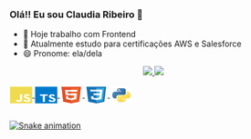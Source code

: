 ### Olá!! Eu sou Claudia Ribeiro 👋

- 🔭 Hoje trabalho com Frontend
- 🌱 Atualmente estudo para certificações AWS e Salesforce
- 😄 Pronome: ela/dela

<div align="center">
  <a href="https://github.com/clauribeiro21">
  <img height="150em" src="https://github-readme-stats.vercel.app/api?username=clauribeiro21&show_icons=true&theme=dracula&include_all_commits=true"/>
  <img height="150em" src="https://github-readme-stats.vercel.app/api/top-langs/?username=clauribeiro21&layout=compact&langs_count=7&theme=dracula"/>
</div>
  
<div style="display: inline_block"><br>
  <img align="center" alt="Claudia-Js" height="30" width="40" src="https://raw.githubusercontent.com/devicons/devicon/master/icons/javascript/javascript-plain.svg">
  <img align="center" alt="Claudia-Ts" height="30" width="40" src="https://raw.githubusercontent.com/devicons/devicon/master/icons/typescript/typescript-plain.svg">
  <img align="center" alt="Claudia-HTML" height="30" width="40" src="https://raw.githubusercontent.com/devicons/devicon/master/icons/html5/html5-original.svg">
  <img align="center" alt="Claudia-CSS" height="30" width="40" src="https://raw.githubusercontent.com/devicons/devicon/master/icons/css3/css3-original.svg">
  <img align="center" alt="Claudia-Python" height="30" width="40" src="https://raw.githubusercontent.com/devicons/devicon/master/icons/python/python-original.svg">  
</div>
  
  ##
  
<div>

   ![Snake animation](https://github.com/clauribeiro21/clauribeiro21/blob/output/github-contribution-grid-snake.svg)
   
 </div>
